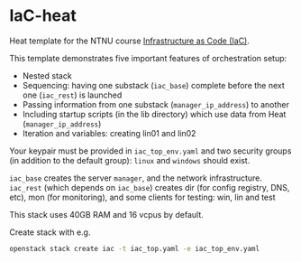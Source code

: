 # IaC-heat
Heat template for the NTNU course [Infrastructure as Code (IaC)](https://www.ntnu.edu/studies/courses/IMT3005).

This template demonstrates five important features of orchestration setup:
* Nested stack
* Sequencing: having one substack (`iac_base`) complete before the next one (`iac_rest`) is launched
* Passing information from one substack (`manager_ip_address`) to another
* Including startup scripts (in the lib directory) which use data from Heat (`manager_ip_address`)
* Iteration and variables: creating lin01 and lin02 

Your keypair must be provided in `iac_top_env.yaml` and two security groups (in addition to the default group): `linux` and `windows` should exist.

`iac_base` creates the server `manager`, and the network infrastructure. 
`iac_rest` (which depends on `iac_base`) creates dir (for config registry, DNS, etc), mon (for monitoring), and some clients for testing: win, lin and test

This stack uses 40GB RAM and 16 vcpus by default.

Create stack with e.g.
```bash
openstack stack create iac -t iac_top.yaml -e iac_top_env.yaml
```
